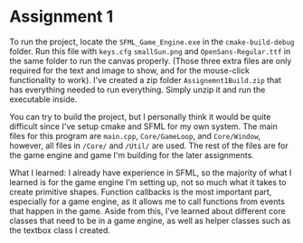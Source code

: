 # Assignment 1

To run the project, locate the `SFML_Game_Engine.exe` in the `cmake-build-debug` folder. Run this file with `keys.cfg` `smallSun.png` and `OpenSans-Regular.ttf` in the same folder to run the canvas properly. (Those three extra files are only required for the text and image to show, and for the mouse-click functionality to work). I've created a zip folder `Assignemnt1Build.zip` that has everything needed to run everything. Simply unzip it and run the executable inside.

You can try to build the project, but I personally think it would be quite difficult since I've setup cmake and SFML for my own system. 
The main files for this program are `main.cpp`, `Core/GameLoop`, and `Core/Window`, however, all files in `/Core/` and `/Util/` are used. The rest of the files are for the game engine and game I'm building for the later assignments.

What I learned: I already have experience in SFML, so the majority of what I learned is for the game engine I'm setting up, not so much what it takes to create primitive shapes. Function callbacks is the most important part, especially for a game engine, as it allows me to call functions from events that happen in the game. Aside from this, I've learned about different core classes that need to be in a game engine, as well as helper classes such as the textbox class I created. 
